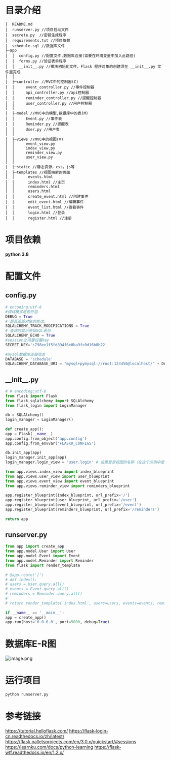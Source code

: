 # 目录介绍

```
│  README.md
│  runserver.py //项目启动文件
│  secrete.py  //密钥生成程序
│  requirements.txt //项目依赖
│  schedule.sql //数据库文件
├─app
│  │  config.py //配置文件,数据库连接(需要在环境变量中加入此路径)
│  │  forms.py //验证表单程序
│  │  __init__.py //模块初始化文件，Flask 程序对象的创建须在 __init__.py 文件里完成
│  │
│  ├─controller //MVC中的控制器(C)
│  │     event_controller.py //事件控制器
│  │     api_controller.py //api控制器
│  │     reminder_controller.py //提醒控制器
│  │     user_controller.py //用户控制器
│  │  
│  ├─model //MVC中的模型,数据库中的表(M)
│  │     Event.py //事件表
│  │     Reminder.py //提醒表
│  │     User.py //用户表
│  │
│  ├─views //MVC中的视图(V)
│  │     event_view.py
│  │     index_view.py
│  │     reminder_view.py
│  │     user_view.py
│  │ 
│  ├─static //静态资源，css，js等
│  ├─templates //视图映射的页面
│  │      events.html
│  │      index.html //主页
│  │      reminders.html
│  │      users.html
│  │      create_event.html //创建事件
│  │      edit_event.html //编辑事件
│  │      event_list.html //查看事件
│  │      login.html //登录
│  │      register.html //注册

```

# 项目依赖

**python 3.8**

# 配置文件

## config.py

```python
# encoding:utf-8  
#调试模式是否开启  
DEBUG = True  
# 是否追踪对象的修改。  
SQLALCHEMY_TRACK_MODIFICATIONS = True  
# 查询时显示原始SQL语句  
SQLALCHEMY_ECHO = True  
#session必须要设置key  
SECRET_KEY='c798ee1f5fd894f6e0ba9fc0d16b8b22'  
  
#mysql数据库连接信息  
DATABASE = 'schedule'  
SQLALCHEMY_DATABASE_URI = "mysql+pymysql://root:123456@localhost/" + DATABASE
```

## \_\_init\_\_.py

```python
# # encoding:utf-8  
from flask import Flask  
from flask_sqlalchemy import SQLAlchemy  
from flask_login import LoginManager  
  
db = SQLAlchemy()  
login_manager = LoginManager()  
  
def create_app():  
app = Flask(__name__)  
app.config.from_object('app.config')  
app.config.from_envvar('FLASKR_CONFIGS')  
  
db.init_app(app)  
login_manager.init_app(app)  
login_manager.login_view = 'user.login' # 设置登录视图的名称（在这个示例中是 'user.login'）  
  
from app.views.index_view import index_blueprint  
from app.views.user_view import user_blueprint  
from app.views.event_view import event_blueprint  
from app.views.reminder_view import reminders_blueprint  
  
app.register_blueprint(index_blueprint, url_prefix='/')  
app.register_blueprint(user_blueprint, url_prefix='/user')  
app.register_blueprint(event_blueprint, url_prefix='/event')  
app.register_blueprint(reminders_blueprint, url_prefix='/reminders')  
  
return app
```

## runserver.py

```python
from app import create_app  
from app.model.User import User  
from app.model.Event import Event  
from app.model.Reminder import Reminder  
from flask import render_template  
  
# @app.route('/')  
# def index():  
# users = User.query.all()  
# events = Event.query.all()  
# reminders = Reminder.query.all()  
#  
# return render_template('index.html', users=users, events=events, reminders=reminders)  
  
if __name__ == '__main__':  
app = create_app()  
app.run(host='0.0.0.0', port=5000, debug=True)
```
# 数据库E-R图

![image.png](https://img-1313049298.cos.ap-shanghai.myqcloud.com/note-img/202310281756483.png)


# 运行项目

```cmd
python runserver.py
```

# 参考链接

https://tutorial.helloflask.com/
https://flask-login-cn.readthedocs.io/zh/latest/
https://flask.palletsprojects.com/en/3.0.x/quickstart/#sessions
https://learnku.com/docs/python-learning
https://flask-wtf.readthedocs.io/en/1.2.x/